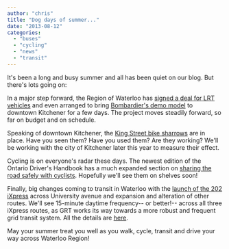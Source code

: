 ```yaml
---
author: "chris"
title: "Dog days of summer..."
date: "2013-08-12"
categories: 
  - "buses"
  - "cycling"
  - "news"
  - "transit"
---
```


It's been a long and busy summer and all has been quiet on our blog. But there's lots going on:

In a major step forward, the Region of Waterloo has [signed a deal for LRT vehicles](https://www.therecord.com/news-story/3881097-region-to-vote-on-92-million-contract-for-bombardier-light-rail-trains/) and even arranged to bring [Bombardier's demo model](https://www.therecord.com/news-story/3891615-region-officially-unveils-lrt-prototype/) to downtown Kitchener for a few days. The project moves steadily forward, so far on budget and on schedule.

Speaking of downtown Kitchener, the [King Street bike sharrows](https://www.therecord.com/news-story/3916514-weekly-trek-through-core-highlights-recent-cycling-infrastructure-improvements/) are in place. Have you seen them? Have you used them? Are they working? We'll be working with the city of Kitchener later this year to measure their effect.

Cycling is on everyone's radar these days. The newest edition of the Ontario Driver's Handbook has a much expanded section on [sharing the road safely with cyclists](https://therecord.blogs.com/take_the_lane/2013/08/cyclists-take-a-bow-you-made-the-cover.html). Hopefully we'll see them on shelves soon!

Finally, big changes coming to transit in Waterloo with the [launch of the 202 iXpress](https://www.therecord.com/news-story/3911058-new-ixpress-west-to-east-route-across-waterloo-starts-sept-2/) across University avenue and expansion and alteration of other routes. We'll see 15-minute daytime frequency-- or better!-- across all three iXpress routes, as GRT works its way towards a more robust and frequent grid transit system. All the details are [here](https://www.grt.ca/en/routesschedules/schedule.asp).

May your summer treat you well as you walk, cycle, transit and drive your way across Waterloo Region!
